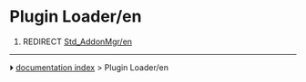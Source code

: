# Plugin Loader/en
1.  REDIRECT [Std_AddonMgr/en](Std_AddonMgr/en.md)



---
⏵ [documentation index](../README.md) > Plugin Loader/en
